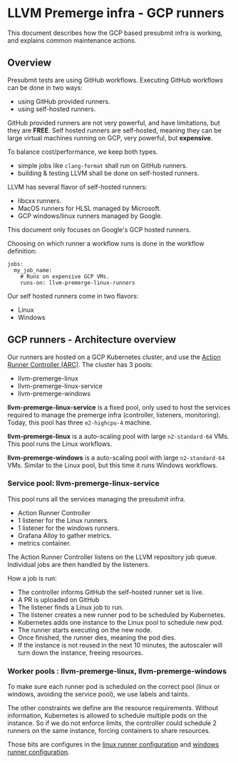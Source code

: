 # LLVM Premerge infra - GCP runners

This document describes how the GCP based presubmit infra is working, and
explains common maintenance actions.

## Overview

Presubmit tests are using GitHub workflows. Executing GitHub workflows can be
done in two ways:
 - using GitHub provided runners.
 - using self-hosted runners.

GitHub provided runners are not very powerful, and have limitations, but they
are **FREE**.
Self hosted runners are self-hosted, meaning they can be large virtual
machines running on GCP, very powerful, but **expensive**.

To balance cost/performance, we keep both types.
 - simple jobs like `clang-format` shall run on GitHub runners.
 - building & testing LLVM shall be done on self-hosted runners.

LLVM has several flavor of self-hosted runners:
 - libcxx runners.
 - MacOS runners for HLSL managed by Microsoft.
 - GCP windows/linux runners managed by Google.

This document only focuses on Google's GCP hosted runners.

Choosing on which runner a workflow runs is done in the workflow definition:

```
jobs:
  my_job_name:
    # Runs on expensive GCP VMs.
    runs-on: llvm-premerge-linux-runners
```

Our self hosted runners come in two flavors:
  - Linux
  - Windows

## GCP runners - Architecture overview

Our runners are hosted on a GCP Kubernetes cluster, and use the [Action Runner Controller (ARC)](https://docs.github.com/en/actions/hosting-your-own-runners/managing-self-hosted-runners-with-actions-runner-controller/about-actions-runner-controller).
The cluster has 3 pools:
  - llvm-premerge-linux
  - llvm-premerge-linux-service
  - llvm-premerge-windows

**llvm-premerge-linux-service** is a fixed pool, only used to host the
services required to manage the premerge infra (controller, listeners,
monitoring). Today, this pool has three `e2-highcpu-4` machine.

**llvm-premerge-linux** is a auto-scaling pool with large `n2-standard-64`
VMs. This pool runs the Linux workflows.

**llvm-premerge-windows** is a auto-scaling pool with large `n2-standard-64`
VMs. Similar to the Linux pool, but this time it runs Windows workflows.

### Service pool: llvm-premerge-linux-service

This pool runs all the services managing the presubmit infra.
  - Action Runner Controller
  - 1 listener for the Linux runners.
  - 1 listener for the windows runners.
  - Grafana Alloy to gather metrics.
  - metrics container.

The Action Runner Controller listens on the LLVM repository job queue.
Individual jobs are then handled by the listeners.

How a job is run:
 - The controller informs GitHub the self-hosted runner set is live.
 - A PR is uploaded on GitHub
 - The listener finds a Linux job to run.
 - The listener creates a new runner pod to be scheduled by Kubernetes.
 - Kubernetes adds one instance to the Linux pool to schedule new pod.
 - The runner starts executing on the new node.
 - Once finished, the runner dies, meaning the pod dies.
 - If the instance is not reused in the next 10 minutes, the autoscaler
   will turn down the instance, freeing resources.

### Worker pools : llvm-premerge-linux, llvm-premerge-windows

To make sure each runner pod is scheduled on the correct pool (linux or
windows, avoiding the service pool), we use labels and taints.

The other constraints we define are the resource requirements. Without
information, Kubernetes is allowed to schedule multiple pods on the instance.
So if we do not enforce limits, the controller could schedule 2 runners on
the same instance, forcing containers to share resources.

Those bits are configures in the
[linux runner configuration](linux_runners_values.yaml) and
[windows runner configuration](windows_runner_values.yaml).

